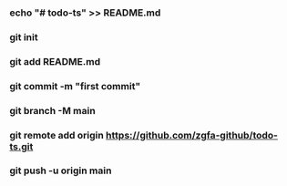 ### echo "# todo-ts" >> README.md
### git init
### git add README.md
### git commit -m "first commit"
### git branch -M main
### git remote add origin https://github.com/zgfa-github/todo-ts.git
### git push -u origin main